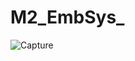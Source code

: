 # M2_EmbSys_

![Capture](https://user-images.githubusercontent.com/98868528/154855916-00b896ae-e652-48a3-8090-d40dda6db06d.PNG)
